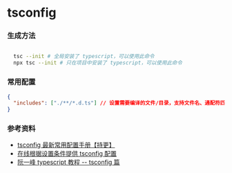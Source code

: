 # tsconfig

### 生成方法

```sh

  tsc --init # 全局安装了 typescript，可以使用此命令
  npx tsc --init # 只在项目中安装了 typescript，可以使用此命令

```

### 常用配置

```json
{
  "includes": ["./**/*.d.ts"] // 设置需要编译的文件/目录，支持文件名、通配符匹配。如果 files 被指定了，则默认值为 []；未指定，默认值则为 **/*
}
```

### 参考资料

- [tsconfig 最新常用配置手册【持更】](https://juejin.cn/post/7259715842873655333?searchId=202308080946159C02B64988AE376D56EB)
- [在线根据设置条件提供 tsconfig 配置](https://tsconfig.guide/)
- [阮一峰 typescript 教程 -- tsconfig 篇](https://sourcegraph.com/github.com/wangdoc/typescript-tutorial@57cdc82/-/blob/docs/tsconfig.json.md)
